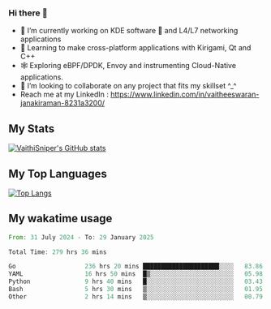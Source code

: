 ### Hi there 👋

- 🔭 I’m currently working on KDE software 💓 and L4/L7 networking applications 
- 📖 Learning to make cross-platform applications with Kirigami, Qt and C++
- 🕸️ Exploring eBPF/DPDK, Envoy and instrumenting Cloud-Native applications. 
- 👯 I’m looking to collaborate on any project that fits my skillset ^_^
- Reach me at my LinkedIn : https://www.linkedin.com/in/vaitheeswaran-janakiraman-8231a3200/

## My Stats
[![VaithiSniper's GitHub stats](https://github-readme-stats.vercel.app/api?username=VaithiSniper&hide=stars&theme=radical)](https://github.com/anuraghazra/github-readme-stats)

## My Top Languages

[![Top Langs](https://github-readme-stats.vercel.app/api/top-langs/?username=VaithiSniper&layout=compact)](https://github.com/anuraghazra/github-readme-stats)

## My wakatime usage

<!--START_SECTION:waka-->

```rust
From: 31 July 2024 - To: 29 January 2025

Total Time: 279 hrs 36 mins

Go                   236 hrs 20 mins █████████████████████░░░░   83.86 %
YAML                 16 hrs 50 mins  █▒░░░░░░░░░░░░░░░░░░░░░░░   05.98 %
Python               9 hrs 40 mins   █░░░░░░░░░░░░░░░░░░░░░░░░   03.43 %
Bash                 5 hrs 30 mins   ▒░░░░░░░░░░░░░░░░░░░░░░░░   01.95 %
Other                2 hrs 14 mins   ▒░░░░░░░░░░░░░░░░░░░░░░░░   00.79 %
```

<!--END_SECTION:waka-->
